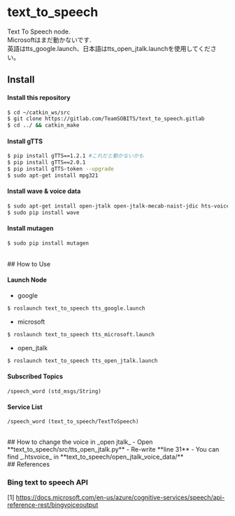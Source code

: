 # text_to_speech
Text To Speech node.  
Microsoftはまだ動かないです.  
英語はtts_google.launch、日本語はtts_open_jtalk.launchを使用してください。  
 


## Install
#### Install this repository
```bash
$ cd ~/catkin_ws/src
$ git clone https://gitlab.com/TeamSOBITS/text_to_speech.gitlab
$ cd ../ && catkin_make
```
#### Install gTTS
```bash
$ pip install gTTS==1.2.1 #これだと動かないかも
$ pip install gTTS==2.0.1
$ pip install gTTS-token --upgrade
$ sudo apt-get install mpg321
```
#### Install wave & voice data
```bash  
$ sudo apt-get install open-jtalk open-jtalk-mecab-naist-jdic hts-voice-nitech-jp-atr503-m001
$ sudo pip install wave  
```

#### Install mutagen
```bash
$ sudo pip install mutagen
```
<br/>
## How to Use

#### Launch Node
- google
```bash
$ roslaunch text_to_speech tts_google.launch
```

- microsoft
```bash
$ roslaunch text_to_speech tts_microsoft.launch
```

- open_jtalk
```bash
$ roslaunch text_to_speech tts_open_jtalk.launch
```

#### Subscribed Topics
    /speech_word (std_msgs/String)

#### Service List
    /speech_word (text_to_speech/TextToSpeech)

<br/>
## How to change the voice in _open jtalk_
  - Open **text_to_speech/src/tts_open_jtalk.py**
  - Re-write **line 31**
  - You can find _.htsvoice_ in **text_to_speech/open_jtalk_voice_data/**

<br/>
## References

### Bing text to speech API

[1] https://docs.microsoft.com/en-us/azure/cognitive-services/speech/api-reference-rest/bingvoiceoutput
